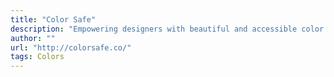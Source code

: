 ```yaml
---
title: "Color Safe"
description: "Empowering designers with beautiful and accessible color palettes based on WCAG Guidelines of text and background contrast ratios."
author: ""
url: "http://colorsafe.co/"
tags: Colors
---
```

